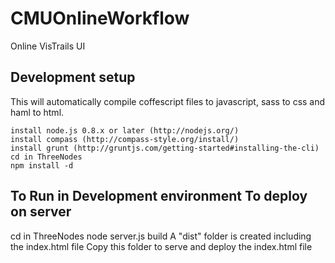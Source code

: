 CMUOnlineWorkflow
=================

Online VisTrails UI
<h2>Development setup</h2>

This will automatically compile coffescript files to javascript, sass to css and haml to html.

    install node.js 0.8.x or later (http://nodejs.org/)
    install compass (http://compass-style.org/install/)
    install grunt (http://gruntjs.com/getting-started#installing-the-cli)
    cd in ThreeNodes
    npm install -d

<h2> To Run in Development environment <h2?
    cd in ThreeNodes (project folder)
    node server.js
    
<h2>To deploy on server </h2>
    cd in ThreeNodes
    node server.js build
    A "dist" folder is created including the index.html file
    Copy this folder to serve and deploy the index.html file
